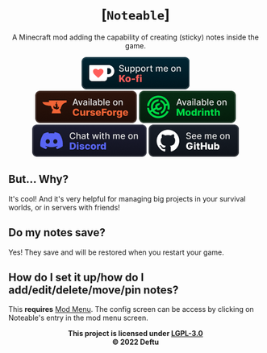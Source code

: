 <div align="center">
<center>

# [`Noteable`]
A Minecraft mod adding the capability of
creating (sticky) notes inside the game.
  
[![Ko-Fi Badge](https://raw.githubusercontent.com/intergrav/devins-badges/v2/assets/cozy/donate/kofi-singular_64h.png)](https://shr.deftu.xyz/ko-fi)  
[![CurseForge Badge](https://raw.githubusercontent.com/intergrav/devins-badges/v2/assets/cozy/available/curseforge_64h.png)](https://www.curseforge.com/minecraft/mc-mods/noteable)
[![Modrinth Badge](https://raw.githubusercontent.com/intergrav/devins-badges/v2/assets/cozy/available/modrinth_64h.png)](https://shr.deftu.xyz/mods/noteable)  
[![Discord Badge](https://raw.githubusercontent.com/intergrav/devins-badges/v2/assets/cozy/social/discord-singular_64h.png)](https://shr.deftu.xyz/discord)
[![GitHub Badge](https://raw.githubusercontent.com/intergrav/devins-badges/v2/assets/cozy/social/github-singular_64h.png)](https://github.com/Deftu/Noteable)

</center>
</div>

## But... Why?
It's cool! And it's very helpful for managing big projects
in your survival worlds, or in servers with friends!

## Do my notes save?
Yes! They save and will be restored when you restart your
game.

## How do I set it up/how do I add/edit/delete/move/pin notes?
This **requires** [Mod Menu][modmenu]. The config screen can
be access by clicking on Noteable's entry in the mod menu
screen.

<div align="center">
<center>

**This project is licensed under [LGPL-3.0][lgpl]**\
**&copy; 2022 Deftu**

</center>
</div>

[lgpl]: https://www.gnu.org/licenses/lgpl-3.0.en.html
[modmenu]: https://modrinth.com/mod/modmenu/
